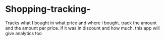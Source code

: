 # Shopping-tracking-
Tracks what I bought in what price and where i bought. track the amount and the amount per price. if it was in discount and how much. this app will give analytics too
